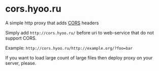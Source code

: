 # cors.hyoo.ru

A simple http proxy that adds [CORS](https://en.wikipedia.org/wiki/Cross-origin_resource_sharing) headers

Simply add `http://cors.hyoo.ru/` before uri to web-service that do not support CORS.

Example: `http://cors.hyoo.ru/http://example.org/?foo=bar`

If you want to load large count of large files then deploy proxy on your server, please.

